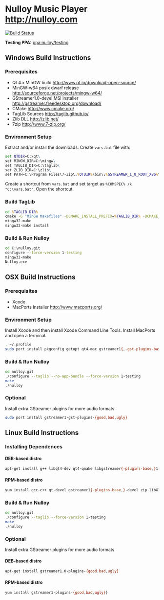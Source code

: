 # Nulloy Music Player http://nulloy.com

[![Build Status](https://travis-ci.org/nulloy/nulloy.svg?branch=devel)](https://travis-ci.org/nulloy/nulloy)

**Testing PPA:** [ppa:nulloy/testing](https://launchpad.net/~nulloy/+archive/ubuntu/testing)



## Windows Build Instructions

### Prerequisites
* Qt 4.x MinGW build http://www.qt.io/download-open-source/
* MinGW-w64 posix dwarf release http://sourceforge.net/projects/mingw-w64/
* GStreamer1.0-devel MSI installer http://gstreamer.freedesktop.org/download/
* CMake http://www.cmake.org/
* TagLib Sources http://taglib.github.io/
* Zlib DLL http://zlib.net/
* 7zip http://www.7-zip.org/

### Environment Setup

Extract and/or install the downloads. Create ```vars.bat``` file with:

```bat
set QTDIR=C:\qt\
set MINGW_DIR=C:\mingw\
set TAGLIB_DIR=C:\taglib\
set ZLIB_DIR=C:\zlib\
set PATH=C:\Program Files\7-Zip\;%QTDIR%\bin\;%GSTREAMER_1_0_ROOT_X86%\bin\;%MINGW_DIR%\bin\;%ZLIB_DIR%;%PATH%
```

Create a shortcut from ```vars.bat``` and set target as ```%COMSPEC% /k "C:\vars.bat"```. Open the shortcut.

### Build TagLib

```bat
cd %TAGLIB_DIR%
cmake -G "MinGW Makefiles" -DCMAKE_INSTALL_PREFIX=%TAGLIB_DIR% -DCMAKE_RELEASE_TYPE=Release -DENABLE_STATIC=ON -DENABLE_STATIC_RUNTIME=ON .
mingw32-make
mingw32-make install
```

### Build & Run Nulloy

```bat
cd C:\nulloy.git
configure --force-version 1-testing
mingw32-make
Nulloy.exe
```



## OSX Build Instructions

### Prerequisites
* Xcode
* MacPorts Installer http://www.macports.org/

### Environment Setup

Install Xcode and then install Xcode Command Line Tools. Install MacPorts and open a terminal.

```sh
. ~/.profile
sudo port install pkgconfig getopt qt4-mac gstreamer1{,-gst-plugins-base} taglib
```

### Build & Run Nulloy

```sh
cd nulloy.git
./configure --taglib --no-app-bundle --force-version 1-testing
make
./nulloy
```

### Optional

Install extra GStreamer plugins for more audio formats

```sh
sudo port install gstreamer1-gst-plugins-{good,bad,ugly}
```



## Linux Build Instructions

### Installing Dependences

#### DEB-based distro

```sh
apt-get install g++ libqt4-dev qt4-qmake libgstreamer{-plugins-base,}1.0-dev zip libx11-dev libtag1-dev
```

#### RPM-based distro

```sh
yum install gcc-c++ qt-devel gstreamer1{-plugins-base,}-devel zip libX11-devel taglib-devel
```

### Build & Run Nulloy

```sh
cd nulloy.git
./configure --taglib --force-version 1-testing
make
./nulloy
```

### Optional

Install extra GStreamer plugins for more audio formats

#### DEB-based distro

```sh
apt-get install gstreamer1.0-plugins-{good,bad,ugly}
```

#### RPM-based distro

```sh
yum install gstreamer1-plugins-{good,bad,ugly}}
```
